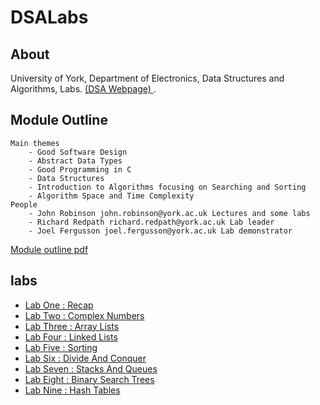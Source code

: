
# DSALabs
## About

University of York, Department of Electronics, Data Structures and Algorithms, Labs.
[(DSA Webpage) ](http://www.elec.york.ac.uk/internal_web/meng/yr2/modules/DSA/DSA/) .

## Module Outline

    Main themes
        - Good Software Design
        - Abstract Data Types
        - Good Programming in C
        - Data Structures
        - Introduction to Algorithms focusing on Searching and Sorting
        - Algorithm Space and Time Complexity
    People
        - John Robinson john.robinson@york.ac.uk Lectures and some labs
        - Richard Redpath richard.redpath@york.ac.uk Lab leader
        - Joel Fergusson joel.fergusson@york.ac.uk Lab demonstrator
[Module outline pdf ](http://www.elec.york.ac.uk/internal_web/meng/yr2/modules/DSA/DSA/Lectures/DSA-student-outline-2016.pdf)

## labs

- [Lab One : Recap](https://github.com/zwrawr/DSALabs/tree/master/Lab1_Recap#readme)
- [Lab Two : Complex Numbers](https://github.com/zwrawr/DSALabs/tree/master/Lab2_ComplexNumbers#readme)
- [Lab Three : Array Lists](https://github.com/zwrawr/DSALabs/tree/master/Lab3_ArrayLists#readme)
- [Lab Four : Linked Lists](https://github.com/zwrawr/DSALabs/tree/master/Lab4_LinkedLists#readme)
- [Lab Five : Sorting](https://github.com/zwrawr/DSALabs/tree/master/Lab5_Sorting#readme)
- [Lab Six : Divide And Conquer](https://github.com/zwrawr/DSALabs/tree/master/Lab6_DivideAndConquer#readme)
- [Lab Seven : Stacks And Queues](https://github.com/zwrawr/DSALabs/tree/master/Lab7_StacksAndQueues#readme)
- [Lab Eight : Binary Search Trees](https://github.com/zwrawr/DSALabs/tree/master/Lab8_BinarySearchTrees#readme)
- [Lab Nine : Hash Tables](https://github.com/zwrawr/DSALabs/tree/master/Lab9_HashTables#readme)
